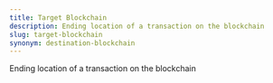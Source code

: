 ```yaml
---
title: Target Blockchain
description: Ending location of a transaction on the blockchain
slug: target-blockchain
synonym: destination-blockchain
---
```


Ending location of a transaction on the blockchain